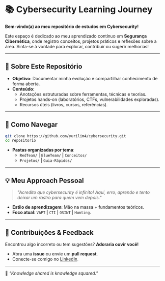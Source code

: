 # 📚 Cybersecurity Learning Journey  

**Bem-vindo(a) ao meu repositório de estudos em Cybersecurity!**  

Este espaço é dedicado ao meu aprendizado contínuo em **Segurança Cibernética**, onde registro conceitos, projetos práticos e reflexões sobre a área. Sinta-se à vontade para explorar, contribuir ou sugerir melhorias!  

---

## 🚀 Sobre Este Repositório  
- **Objetivo**: Documentar minha evolução e compartilhar conhecimento de forma aberta.  
- **Conteúdo**:  
  - Anotações estruturadas sobre ferramentas, técnicas e teorias.  
  - Projetos hands-on (laboratórios, CTFs, vulnerabilidades exploradas).  
  - Recursos úteis (livros, cursos, referências).  

---

## 🌱 Como Navegar  
```bash
git clone https://github.com/yurilim4/cybersecurity.git  
cd repositorio  
```
- **Pastas organizadas por tema**:  
  - `RedTeam/` | `BlueTeam/` | `Conceitos/`  
  - `Projetos/` | `Guia-Rápidos/`  
---

## 💡 Meu Approach Pessoal  
> *"Acredito que cybersecurity é infinito! Aqui, erro, aprendo e tento deixar um rastro para quem vem depois."*  

- **Estilo de aprendizagem**: Mão na massa + fundamentos teóricos.  
- **Foco atual**: `VAPT` | `CTI` | `OSINT` | `Hunting`.  

---

## 🤝 Contribuições & Feedback  
Encontrou algo incorreto ou tem sugestões? **Adoraria ouvir você!**  
- Abra uma **issue** ou envie um **pull request**.  
- Conecte-se comigo no [LinkedIn](https://linkedin.com/in/yurilim4).  

--- 

📌 *"Knowledge shared is knowledge squared."*  
